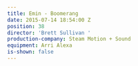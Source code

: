 ```yaml
---
title: Emin - Boomerang
date: 2015-07-14 18:54:00 Z
position: 38
director: 'Brett Sullivan '
production-company: Steam Motion + Sound
equipment: Arri Alexa
is-shown: false
---
```


